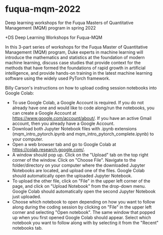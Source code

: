 # fuqua-mqm-2022
Deep learning workshops for the Fuqua Masters of Quantitative Management (MQM) program in spring 2022

+DS Deep Learning Workshops for Fuqua-MQM

In this 3-part series of workshops for the Fuqua Master of Quantitative Management (MQM) program, Duke experts in machine learning will introduce the mathematics and statistics at the foundation of modern machine learning, discuss case studies that provide context for the methods that have formed the foundations of rapid growth in artificial intelligence, and provide hands-on training in the latest machine learning software using the widely used PyTorch framework.

Billy Carson's instructions on how to upload coding session notebooks into Google Colab:

- To use Google Colab, a Google Account is required. If you do not already have one and would like to code along/run the notebooks, you can create a Google Account at https://www.google.com/account/about/. If you have an active Gmail account, then you already have a Google Account.
- Download both Jupyter Notebook files with .ipynb extensions (mqm_intro_pytorch.ipynb and mqm_intro_pytorch_complete.ipynb) to your computer.
- Open a web browser tab and go to Google Colab at https://colab.research.google.com/.
- A window should pop up. Click on the "Upload" tab on the top right corner of the window. Click on "Choose File". Navigate to the folder/directory on your computer where the downloaded Jupyter Notebooks are located, and upload one of the files. Google Colab should automatically open the uploaded Jupyter Notebook.
- To upload the other file, click on "File" in the upper left corner of the page, and click on "Upload Notebook" from the drop-down menu. Google Colab should automatically open the second Jupyter Notebook just uploaded.
- Choose which notebook to open depending on how you want to follow along during the coding session by clicking on "File" in the upper left corner and selecting "Open notebook". The same window that popped up when you first opened Google Colab should appear. Select which notebook you want to follow along with by selecting it from the "Recent" notebooks tab.
